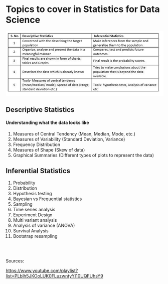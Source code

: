 # Topics to cover in Statistics for Data Science

![alt text](image.png)

## Descriptive Statistics
#### Understanding what the data looks like
1. Measures of Central Tendency (Mean, Median, Mode, etc.)
2. Measures of Variability (Standard Deviation, Variance)
3. Frequency Distribution 
4. Measures of Shape (Skew of data)
5. Graphical Summaries (Different types of plots to represent the data)

## Inferential Statistics
1. Probability
2. Distribution
3. Hypothesis testing
4. Bayesian vs Frequential statistics
5. Sampling
6. Time series analysis
7. Experiment Design
8. Multi variant analysis
9. Analysis of variance (ANOVA)
10. Survival Analysis
11. Bootstrap resampling

<br><br>

Sources:

https://www.youtube.com/playlist?list=PLblh5JKOoLUK0FLuzwntyYI10UQFUhsY9